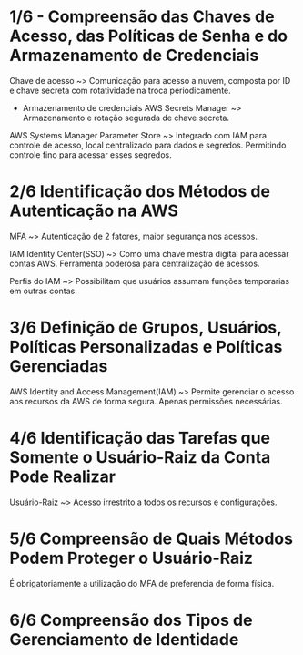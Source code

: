 # 1/6 -  Compreensão das Chaves de Acesso, das Políticas de Senha e do Armazenamento de Credenciais #
Chave de acesso ~> Comunicação para acesso a nuvem, composta por ID e chave secreta com rotatividade na troca periodicamente.

* Armazenamento de credenciais 
AWS Secrets Manager ~> Armazenamento e rotação segurada de chave secreta.

AWS Systems Manager Parameter Store ~> Integrado com IAM para controle de acesso, local centralizado para dados e segredos. Permitindo controle fino para acessar esses segredos.

# 2/6 Identificação dos Métodos de Autenticação na AWS #
MFA ~> Autenticação de 2 fatores, maior segurança nos acessos.

IAM Identity Center(SSO) ~> Como uma chave mestra digital para acessar contas AWS. Ferramenta poderosa para centralização de acessos.

Perfis do IAM ~> Possibilitam que usuários assumam funções temporarias em outras contas.

# 3/6 Definição de Grupos, Usuários, Políticas Personalizadas e Políticas Gerenciadas #
AWS Identity and Access Management(IAM) ~> Permite gerenciar o acesso aos recursos da AWS de forma segura. Apenas permissões necessárias.

# 4/6 Identificação das Tarefas que Somente o Usuário-Raiz da Conta Pode Realizar #
Usuário-Raiz ~> Acesso irrestrito a todos os recursos e configurações.

# 5/6 Compreensão de Quais Métodos Podem Proteger o Usuário-Raiz #
É obrigatoriamente a utilização do MFA de preferencia de forma física.

# 6/6 Compreensão dos Tipos de Gerenciamento de Identidade #